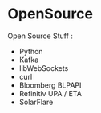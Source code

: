 # OpenSource
Open Source Stuff : 

+ Python
+ Kafka
+ libWebSockets
+ curl
+ Bloomberg BLPAPI
+ Refinitiv UPA / ETA
+ SolarFlare
